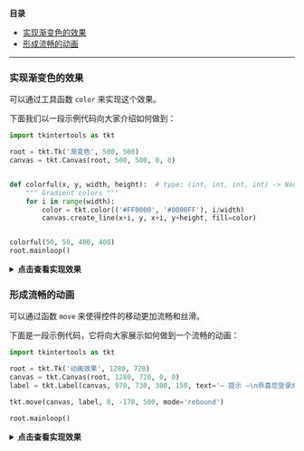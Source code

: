 **目录**

- [实现渐变色的效果](#实现渐变色的效果)
- [形成流畅的动画](#形成流畅的动画)

---

### 实现渐变色的效果

可以通过工具函数 `color` 来实现这个效果。

下面我们以一段示例代码向大家介绍如何做到：

```python
import tkintertools as tkt

root = tkt.Tk('渐变色', 500, 500)
canvas = tkt.Canvas(root, 500, 500, 0, 0)


def colorful(x, y, width, height):  # type: (int, int, int, int) -> None
    """ Gradient colors """
    for i in range(width):
        color = tkt.color(('#FF0000', '#0000FF'), i/width)
        canvas.create_line(x+i, y, x+i, y+height, fill=color)


colorful(50, 50, 400, 400)
root.mainloop()
```

<details><summary><b>点击查看实现效果</b></summary>

![png](../../images/color.png)

</details>

### 形成流畅的动画

可以通过函数 `move` 来使得控件的移动更加流畅和丝滑。

下面是一段示例代码，它将向大家展示如何做到一个流畅的动画：

```python
import tkintertools as tkt

root = tkt.Tk('动画效果', 1280, 720)
canvas = tkt.Canvas(root, 1280, 720, 0, 0)
label = tkt.Label(canvas, 970, 730, 300, 150, text='— 提示 —\n恭喜您登录成功')

tkt.move(canvas, label, 0, -170, 500, mode='rebound')

root.mainloop()
```

<details><summary><b>点击查看实现效果</b></summary>

![gif](../../images/animation.gif)

</details>
